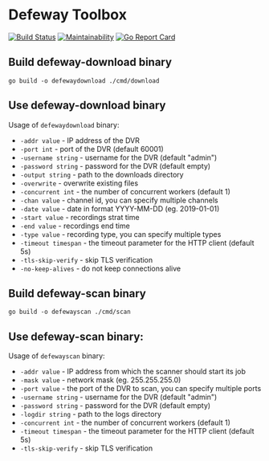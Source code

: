 # Defeway Toolbox

[![Build Status](https://travis-ci.org/crabtree/defeway-toolbox.svg?branch=master)](https://travis-ci.org/crabtree/defeway-toolbox)
[![Maintainability](https://api.codeclimate.com/v1/badges/25cd6143e39b5d2c5caa/maintainability)](https://codeclimate.com/github/crabtree/defeway-toolbox/maintainability)
[![Go Report Card](https://goreportcard.com/badge/github.com/crabtree/defeway-toolbox)](https://goreportcard.com/report/github.com/crabtree/defeway-toolbox)

## Build defeway-download binary

```
go build -o defewaydownload ./cmd/download
```

## Use defeway-download binary

Usage of `defewaydownload` binary:

- `-addr value` - IP address of the DVR
- `-port int` - port of the DVR (default 60001)
- `-username string` - username for the DVR (default "admin")
- `-password string` - password for the DVR (default empty)
- `-output string` - path to the downloads directory
- `-overwrite` - overwrite existing files
- `-concurrent int` - the number of concurrent workers (default 1)
- `-chan value` - channel id, you can specify multiple channels
- `-date value` - date in format YYYY-MM-DD (eg. 2019-01-01)
- `-start value` - recordings strat time
- `-end value` - recordings end time
- `-type value` - recording type, you can specify multiple types
- `-timeout timespan` - the timeout parameter for the HTTP client (default 5s)
- `-tls-skip-verify` - skip TLS verification
- `-no-keep-alives` - do not keep connections alive

## Build defeway-scan binary

```
go build -o defewayscan ./cmd/scan
```

## Use defeway-scan binary:

Usage of `defewayscan` binary:

- `-addr value` - IP address from which the scanner should start its job
- `-mask value` - network mask (eg. 255.255.255.0)
- `-port value` - the port of the DVR to scan, you can specify multiple ports
- `-username string` - username for the DVR (default "admin")
- `-password string` - password for the DVR (default empty)
- `-logdir string` - path to the logs directory
- `-concurrent int` - the number of concurrent workers (default 1)
- `-timeout timespan` - the timeout parameter for the HTTP client (default 5s)
- `-tls-skip-verify` - skip TLS verification
